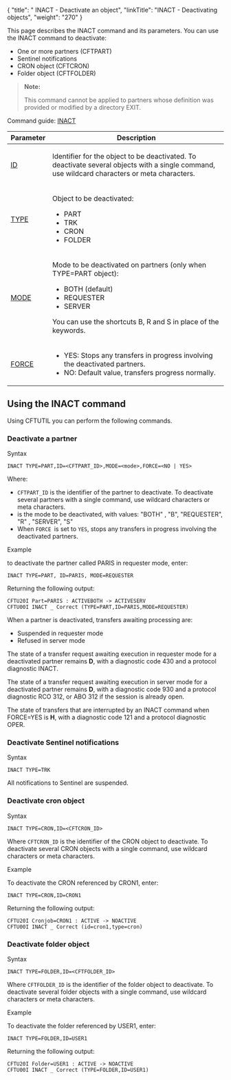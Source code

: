 {
    "title": "           INACT  - Deactivate an object",
    "linkTitle": "INACT - Deactivating objects",
    "weight": "270"
}<span id="kanchor63"></span>

This page describes the INACT command and its parameters. You can use the INACT command to deactivate:

-   One or more partners (CFTPART)
-   Sentinel notifications
-   CRON object (CFTCRON)
-   Folder object (CFTFOLDER)

> **Note:**
>
> This command cannot be applied to partners whose definition was provided
> or modified by a directory EXIT.

Command guide: [INACT](../../../command_summary#INACT)

<table>
   <thead>
      <tr>
<th class="TableStyle-SynchTableStyle_interop-HeadE-Column1-Header1">Parameter         </th>
<th class="TableStyle-SynchTableStyle_interop-HeadD-Column1-Header1">Description         </th>
      </tr>
   </thead>
   <tbody>
      <tr>
         <td><p><a href="../../../command_summary/parameter_intro/id">ID</a> </p>         </td>
         <td><p>Identifier for the object to be deactivated. To deactivate several objects with a single command,
use wildcard
characters or meta characters.</p>         </td>
      </tr>
      <tr>
         <td><p><a href="../../../command_summary/parameter_intro/type">TYPE</a> </p>         </td>
         <td><p>Object to be deactivated:</p>
<ul>
<li>PART</li>
<li>TRK</li>
<li>CRON</li>
<li>FOLDER</li>
</ul>         </td>
      </tr>
      <tr>
         <td><p><a href="../../../command_summary/parameter_intro/mode">MODE</a> </p>         </td>
         <td><p>Mode to be deactivated on partners (only when TYPE=PART object):</p>
<ul>
<li>BOTH (default)</li>
<li>REQUESTER</li>
<li>SERVER</li>
</ul>
<p>You can use the shortcuts B, R and S in place of the keywords.</p>         </td>
      </tr>
      <tr>
         <td><p><a href="../../../command_summary/parameter_intro/force">FORCE</a></p>         </td>
         <td><ul>
<li>YES: Stops any transfers in progress involving the deactivated
partners.</li>
<li>NO: Default value, transfers progress normally.</li>
</ul>         </td>
      </tr>
   </tbody>
</table>

## Using the INACT command

Using CFTUTIL you can perform the following commands.

### Deactivate a partner

Syntax



    INACT TYPE=PART,ID=<CFTPART_ID>,MODE=<mode>,FORCE=<NO | YES>

Where:

-   `CFTPART_ID` is the identifier of the partner to deactivate. To deactivate several partners with a single command, use wildcard characters or meta characters.
-   is the mode to be deactivated, with values: "BOTH" , "B", "REQUESTER", "R" , "SERVER", "S"
-   When `FORCE `is set to `YES`, stops any transfers in progress involving the deactivated partners.

Example

to deactivate the partner called PARIS in requester mode, enter:



    INACT TYPE=PART, ID=PARIS, MODE=REQUESTER

Returning the following output:



    CFTU20I Part=PARIS : ACTIVEBOTH -> ACTIVESERV
    CFTU00I INACT _ Correct (TYPE=PART,ID=PARIS,MODE=REQUESTER)

When a partner is deactivated, transfers awaiting processing are:

-   Suspended in requester mode
-   Refused in server mode

The state of a transfer request awaiting execution in requester mode
for a deactivated partner remains **D**,
with a diagnostic code 430 and a protocol diagnostic INACT.

The state of a transfer request awaiting execution in server mode for
a deactivated partner remains <span style="font-weight: bold;">D</span>,
with a diagnostic code 930 and a protocol diagnostic RCO 312, or ABO 312
if the session is already open.

The state of transfers that are interrupted by an INACT command when
FORCE=YES is <span style="font-weight: bold;">H</span>, with a diagnostic
code 121 and a protocol diagnostic OPER.

### Deactivate Sentinel notifications

Syntax



    INACT TYPE=TRK

All notifications to Sentinel are suspended.

### Deactivate cron object

Syntax



    INACT TYPE=CRON,ID=<CFTCRON_ID>

Where `CFTCRON_ID` is the identifier of the CRON object to deactivate. To deactivate several CRON objects with a single command, use wildcard characters or meta characters.

Example

To deactivate the CRON referenced by CRON1, enter:



    INACT TYPE=CRON,ID=CRON1

Returning the following output:



    CFTU20I Cronjob=CRON1 : ACTIVE -> NOACTIVE
    CFTU00I INACT _ Correct (id=cron1,type=cron)

### Deactivate folder object

Syntax



    INACT TYPE=FOLDER,ID=<CFTFOLDER_ID>

Where `CFTFOLDER_ID` is the identifier of the folder object to deactivate. To deactivate several folder objects with a single command, use wildcard characters or meta characters.

Example

To deactivate the folder referenced by USER1, enter:



    INACT TYPE=FOLDER,ID=USER1

Returning the following output:



    CFTU20I Folder=USER1 : ACTIVE -> NOACTIVE
    CFTU00I INACT _ Correct (TYPE=FOLDER,ID=USER1)
